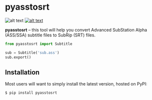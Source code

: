 pyasstosrt
=================================================================================================================================================================================

![alt text](https://api.travis-ci.com/GitBib/pyasstosrt.svg?branch=master) [![alt text](https://img.shields.io/pypi/v/pyasstosrt.svg?style=flat)](https://pypi.org/project/pyasstosrt/)

**pyasstosrt** – this tool will help you convert Advanced SubStation Alpha (ASS/SSA) subtitle files to SubRip (SRT) files.
```python
from pyasstosrt import Subtitle

sub = Subtitle('sub.ass')
sub.export()
```

Installation
------------
Most users will want to simply install the latest version, hosted on PyPI:

    $ pip install pyasstosrt
